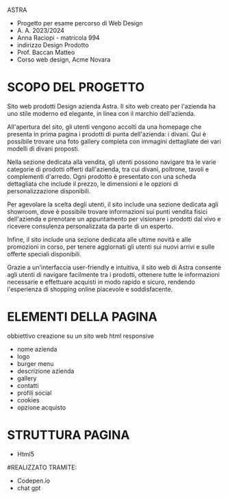 ASTRA
- Progetto per esame percorso di Web Design
- A. A. 2023/2024
- Anna Raciopi - matricola 994
- indirizzo Design Prodotto
- Prof. Baccan Matteo
- Corso web design, Acme Novara

# SCOPO DEL PROGETTO
Sito web prodotti Design azienda Astra. 
Il sito web creato per l'azienda ha uno stile moderno ed elegante, in linea con il marchio dell'azienda.

All'apertura del sito, gli utenti vengono accolti da una homepage  che presenta in prima pagina i prodotti di punta dell'azienda: i divani. Qui è possibile trovare una foto gallery completa con immagini dettagliate dei vari modelli di divani proposti. 

Nella sezione dedicata alla vendita, gli utenti possono navigare tra le varie categorie di prodotti offerti dall'azienda, tra cui divani, poltrone, tavoli e complementi d'arredo. Ogni prodotto è presentato con una scheda dettagliata che include il prezzo, le dimensioni e le opzioni di personalizzazione disponibili.

Per agevolare la scelta degli utenti, il sito include una sezione dedicata agli showroom, dove è possibile trovare informazioni sui punti vendita fisici dell'azienda e prenotare un appuntamento per visionare i prodotti dal vivo e ricevere consulenza personalizzata da parte di un esperto.

Infine, il sito include una sezione dedicata alle ultime novità e alle promozioni in corso, per tenere aggiornati gli utenti sui nuovi arrivi e sulle offerte speciali disponibili.

Grazie a un'interfaccia user-friendly e intuitiva, il sito web di Astra consente agli utenti di navigare facilmente tra i prodotti, ottenere tutte le informazioni necessarie e effettuare acquisti in modo rapido e sicuro, rendendo l'esperienza di shopping online piacevole e soddisfacente.

# ELEMENTI DELLA PAGINA
obbiettivo creazione su un sito web html responsive 
- nome azienda
- logo 
- burger menu
- descrizione azienda
- gallery
- contatti
- profili social
- cookies
- opzione acquisto

# STRUTTURA PAGINA
- Html5

#REALIZZATO TRAMITE:
- Codepen.io
- chat gpt
